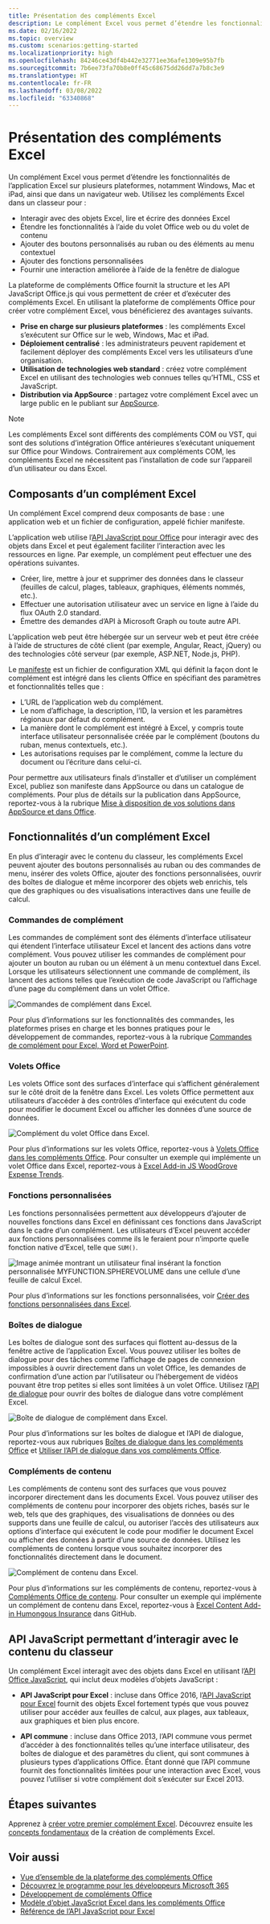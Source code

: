 ```yaml
---
title: Présentation des compléments Excel
description: Le complément Excel vous permet d’étendre les fonctionnalités de l’application Excel sur plusieurs plateformes, notamment Windows, Mac et iPad, ainsi que dans un navigateur.
ms.date: 02/16/2022
ms.topic: overview
ms.custom: scenarios:getting-started
ms.localizationpriority: high
ms.openlocfilehash: 84246ce43df4b442e32771ee36afe1309e95b7fb
ms.sourcegitcommit: 7b6ee73fa70b8e0ff45c68675dd26dd7a7b8c3e9
ms.translationtype: HT
ms.contentlocale: fr-FR
ms.lasthandoff: 03/08/2022
ms.locfileid: "63340868"
---
```

# <a name="excel-add-ins-overview"></a>Présentation des compléments Excel

Un complément Excel vous permet d’étendre les fonctionnalités de l’application Excel sur plusieurs plateformes, notamment Windows, Mac et iPad, ainsi que dans un navigateur web. Utilisez les compléments Excel dans un classeur pour :

- Interagir avec des objets Excel, lire et écrire des données Excel
- Étendre les fonctionnalités à l’aide du volet Office web ou du volet de contenu
- Ajouter des boutons personnalisés au ruban ou des éléments au menu contextuel
- Ajouter des fonctions personnalisées
- Fournir une interaction améliorée à l’aide de la fenêtre de dialogue

La plateforme de compléments Office fournit la structure et les API JavaScript Office.js qui vous permettent de créer et d’exécuter des compléments Excel. En utilisant la plateforme de compléments Office pour créer votre complément Excel, vous bénéficierez des avantages suivants.

- **Prise en charge sur plusieurs plateformes** : les compléments Excel s’exécutent sur Office sur le web, Windows, Mac et iPad.
- **Déploiement centralisé** : les administrateurs peuvent rapidement et facilement déployer des compléments Excel vers les utilisateurs d’une organisation.
- **Utilisation de technologies web standard** : créez votre complément Excel en utilisant des technologies web connues telles qu’HTML, CSS et JavaScript.
- **Distribution via AppSource** : partagez votre complément Excel avec un large public en le publiant sur [AppSource](https://appsource.microsoft.com/marketplace/apps?product=office&page=1&src=office&corrid=53245fad-fcbe-41f8-9f97-b0840264f97c&omexanonuid=4a0102fb-b31a-4b9f-9bb0-39d4cc6b789d).

> [!NOTE]
> Les compléments Excel sont différents des compléments COM ou VST, qui sont des solutions d’intégration Office antérieures s’exécutant uniquement sur Office pour Windows. Contrairement aux compléments COM, les compléments Excel ne nécessitent pas l’installation de code sur l’appareil d’un utilisateur ou dans Excel.

## <a name="components-of-an-excel-add-in"></a>Composants d’un complément Excel

Un complément Excel comprend deux composants de base : une application web et un fichier de configuration, appelé fichier manifeste.

L’application web utilise l’[API JavaScript pour Office](../reference/javascript-api-for-office.md) pour interagir avec des objets dans Excel et peut également faciliter l’interaction avec les ressources en ligne. Par exemple, un complément peut effectuer une des opérations suivantes.

- Créer, lire, mettre à jour et supprimer des données dans le classeur (feuilles de calcul, plages, tableaux, graphiques, éléments nommés, etc.).
- Effectuer une autorisation utilisateur avec un service en ligne à l’aide du flux OAuth 2.0 standard.
- Émettre des demandes d’API à Microsoft Graph ou toute autre API.

L’application web peut être hébergée sur un serveur web et peut être créée à l’aide de structures de côté client (par exemple, Angular, React, jQuery) ou des technologies côté serveur (par exemple, ASP.NET, Node.js, PHP).

Le [manifeste](../develop/add-in-manifests.md) est un fichier de configuration XML qui définit la façon dont le complément est intégré dans les clients Office en spécifiant des paramètres et fonctionnalités telles que :

- L’URL de l’application web du complément.
- Le nom d’affichage, la description, l’ID, la version et les paramètres régionaux par défaut du complément.
- La manière dont le complément est intégré à Excel, y compris toute interface utilisateur personnalisée créée par le complément (boutons du ruban, menus contextuels, etc.).
- Les autorisations requises par le complément, comme la lecture du document ou l’écriture dans celui-ci.

Pour permettre aux utilisateurs finals d’installer et d’utiliser un complément Excel, publiez son manifeste dans AppSource ou dans un catalogue de compléments. Pour plus de détails sur la publication dans AppSource, reportez-vous à la rubrique [Mise à disposition de vos solutions dans AppSource et dans Office](/office/dev/store/submit-to-appsource-via-partner-center).

## <a name="capabilities-of-an-excel-add-in"></a>Fonctionnalités d’un complément Excel

En plus d’interagir avec le contenu du classeur, les compléments Excel peuvent ajouter des boutons personnalisés au ruban ou des commandes de menu, insérer des volets Office, ajouter des fonctions personnalisées, ouvrir des boîtes de dialogue et même incorporer des objets web enrichis, tels que des graphiques ou des visualisations interactives dans une feuille de calcul.

### <a name="add-in-commands"></a>Commandes de complément

Les commandes de complément sont des éléments d’interface utilisateur qui étendent l’interface utilisateur Excel et lancent des actions dans votre complément. Vous pouvez utiliser les commandes de complément pour ajouter un bouton au ruban ou un élément à un menu contextuel dans Excel. Lorsque les utilisateurs sélectionnent une commande de complément, ils lancent des actions telles que l’exécution de code JavaScript ou l’affichage d’une page du complément dans un volet Office.

![Commandes de complément dans Excel.](../images/excel-add-in-commands-script-lab.png)

Pour plus d’informations sur les fonctionnalités des commandes, les plateformes prises en charge et les bonnes pratiques pour le développement de commandes, reportez-vous à la rubrique [Commandes de complément pour Excel, Word et PowerPoint](../design/add-in-commands.md).

### <a name="task-panes"></a>Volets Office

Les volets Office sont des surfaces d’interface qui s’affichent généralement sur le côté droit de la fenêtre dans Excel. Les volets Office permettent aux utilisateurs d’accéder à des contrôles d’interface qui exécutent du code pour modifier le document Excel ou afficher les données d’une source de données.

![Complément du volet Office dans Excel.](../images/excel-add-in-task-pane-insights.png)

Pour plus d’informations sur les volets Office, reportez-vous à [Volets Office dans les compléments Office](../design/task-pane-add-ins.md). Pour consulter un exemple qui implémente un volet Office dans Excel, reportez-vous à [Excel Add-in JS WoodGrove Expense Trends](https://github.com/OfficeDev/Excel-Add-in-WoodGrove-Expense-Trends).

### <a name="custom-functions"></a>Fonctions personnalisées

Les fonctions personnalisées permettent aux développeurs d’ajouter de nouvelles fonctions dans Excel en définissant ces fonctions dans JavaScript dans le cadre d’un complément. Les utilisateurs d’Excel peuvent accéder aux fonctions personnalisées comme ils le feraient pour n’importe quelle fonction native d’Excel, telle que `SUM()`.

![Image animée montrant un utilisateur final insérant la fonction personnalisée MYFUNCTION.SPHEREVOLUME dans une cellule d’une feuille de calcul Excel.](../images/SphereVolumeNew.gif)

Pour plus d’informations sur les fonctions personnalisées, voir [Créer des fonctions personnalisées dans Excel](custom-functions-overview.md).

### <a name="dialog-boxes"></a>Boîtes de dialogue

Les boîtes de dialogue sont des surfaces qui flottent au-dessus de la fenêtre active de l’application Excel. Vous pouvez utiliser les boîtes de dialogue pour des tâches comme l’affichage de pages de connexion impossibles à ouvrir directement dans un volet Office, les demandes de confirmation d’une action par l’utilisateur ou l’hébergement de vidéos pouvant être trop petites si elles sont limitées à un volet Office. Utilisez l’[API de dialogue](/javascript/api/office/office.ui) pour ouvrir des boîtes de dialogue dans votre complément Excel.

![Boîte de dialogue de complément dans Excel.](../images/excel-add-in-dialog-choose-number.png)

Pour plus d’informations sur les boîtes de dialogue et l’API de dialogue, reportez-vous aux rubriques [Boîtes de dialogue dans les compléments Office](../design/dialog-boxes.md) et [Utiliser l’API de dialogue dans vos compléments Office](../develop/dialog-api-in-office-add-ins.md).

### <a name="content-add-ins"></a>Compléments de contenu

Les compléments de contenu sont des surfaces que vous pouvez incorporer directement dans les documents Excel. Vous pouvez utiliser des compléments de contenu pour incorporer des objets riches, basés sur le web, tels que des graphiques, des visualisations de données ou des supports dans une feuille de calcul, ou autoriser l’accès des utilisateurs aux options d’interface qui exécutent le code pour modifier le document Excel ou afficher des données à partir d’une source de données. Utilisez les compléments de contenu lorsque vous souhaitez incorporer des fonctionnalités directement dans le document.

![Complément de contenu dans Excel.](../images/excel-add-in-content-map.png)

Pour plus d’informations sur les compléments de contenu, reportez-vous à [Compléments Office de contenu](../design/content-add-ins.md). Pour consulter un exemple qui implémente un complément de contenu dans Excel, reportez-vous à [Excel Content Add-in Humongous Insurance](https://github.com/OfficeDev/Excel-Content-Add-in-Humongous-Insurance) dans GitHub.

## <a name="javascript-apis-to-interact-with-workbook-content"></a>API JavaScript permettant d’interagir avec le contenu du classeur

Un complément Excel interagit avec des objets dans Excel en utilisant l’[API Office JavaScript](../reference/javascript-api-for-office.md), qui inclut deux modèles d’objets JavaScript :

- **API JavaScript pour Excel** : incluse dans Office 2016, l’[API JavaScript pour Excel](../reference/overview/excel-add-ins-reference-overview.md) fournit des objets Excel fortement typés que vous pouvez utiliser pour accéder aux feuilles de calcul, aux plages, aux tableaux, aux graphiques et bien plus encore.

- **API commune** : incluse dans Office 2013, l’API commune vous permet d’accéder à des fonctionnalités telles qu’une interface utilisateur, des boîtes de dialogue et des paramètres du client, qui sont communes à plusieurs types d’applications Office. Étant donné que l’API commune fournit des fonctionnalités limitées pour une interaction avec Excel, vous pouvez l’utiliser si votre complément doit s’exécuter sur Excel 2013.

## <a name="next-steps"></a>Étapes suivantes

Apprenez à [créer votre premier complément Excel](../quickstarts/excel-quickstart-jquery.md). Découvrez ensuite les [concepts fondamentaux](excel-add-ins-core-concepts.md) de la création de compléments Excel.

## <a name="see-also"></a>Voir aussi

- [Vue d’ensemble de la plateforme des compléments Office](../overview/office-add-ins.md)
- [Découvrez le programme pour les développeurs Microsoft 365](https://developer.microsoft.com/microsoft-365/dev-program)
- [Développement de compléments Office](../develop/develop-overview.md)
- [Modèle d’objet JavaScript Excel dans les compléments Office](excel-add-ins-core-concepts.md)
- [Référence de l’API JavaScript pour Excel](../reference/overview/excel-add-ins-reference-overview.md)

